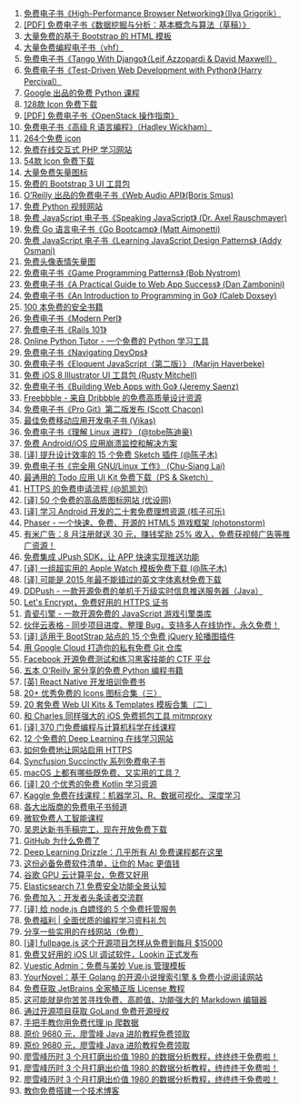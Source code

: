 1. [免费电子书《High-Performance Browser Networking》（Ilya Grigorik）](https://weekly.manong.io/bounce?url=http%3A%2F%2Fchimera.labs.oreilly.com%2Fbooks%2F1230000000545%2Findex.html&aid=22&nid=2)
1. [[PDF] 免费电子书《数据挖掘与分析：基本概念与算法（草稿）》](https://weekly.manong.io/bounce?url=http%3A%2F%2Fvdisk.weibo.com%2Fs%2FG-kaugh6s3j1&aid=54&nid=4)
1. [大量免费的基于 Bootstrap 的 HTML 模板](https://weekly.manong.io/bounce?url=http%3A%2F%2Fstartbootstrap.com%2F&aid=55&nid=4)
1. [大量免费编程电子书（vhf）](https://weekly.manong.io/bounce?url=https%3A%2F%2Fgithub.com%2Fvhf%2Ffree-programming-books%2Fblob%2Fmaster%2Ffree-programming-books.md&aid=71&nid=5)
1. [免费电子书《Tango With Django》（Leif Azzopardi & David Maxwell）](https://weekly.manong.io/bounce?url=http%3A%2F%2Fwww.tangowithdjango.com%2Fbook%2F&aid=104&nid=7)
1. [免费电子书《Test-Driven Web Development with Python》（Harry Percival）](https://weekly.manong.io/bounce?url=http%3A%2F%2Fchimera.labs.oreilly.com%2Fbooks%2F1234000000754%2Findex.html&aid=137&nid=8)
1. [Google 出品的免费 Python 课程](https://weekly.manong.io/bounce?url=http%3A%2F%2Fblog.hartleybrody.com%2Fgoogle-python%2F&aid=156&nid=9)
1. [128款 Icon 免费下载](https://weekly.manong.io/bounce?url=http%3A%2F%2Fwww.smashingmagazine.com%2F2013%2F11%2F03%2Ffreebie-nice-things-icon-set-png-ai-source%2F&aid=165&nid=9)
1. [[PDF] 免费电子书《OpenStack 操作指南》](https://weekly.manong.io/bounce?url=http%3A%2F%2Fvdisk.weibo.com%2Fs%2FG-kaugh78ank&aid=169&nid=9)
1. [免费电子书《高级 R 语言编程》（Hadley Wickham）](https://weekly.manong.io/bounce?url=http%3A%2F%2Fadv-r.had.co.nz%2F&aid=212&nid=11)
1. [264个免费 icon](https://weekly.manong.io/bounce?url=http%3A%2F%2Fikons.piotrkwiatkowski.co.uk%2F&aid=223&nid=11)
1. [免费在线交互式 PHP 学习网站](https://weekly.manong.io/bounce?url=http%3A%2F%2Flearn-php.org%2F&aid=236&nid=12)
1. [54款 Icon 免费下载](https://weekly.manong.io/bounce?url=http%3A%2F%2Fwww.smashingmagazine.com%2F2013%2F11%2F29%2Ffreebie-smallicons-icon-set%2F&aid=252&nid=12)
1. [大量免费矢量图标](https://weekly.manong.io/bounce?url=http%3A%2F%2Fwww.flaticon.com%2F&aid=411&nid=18)
1. [免费的 Bootstrap 3 UI 工具包](https://weekly.manong.io/bounce?url=http%3A%2F%2Fbootstrapuikit.com%2F&aid=454&nid=19)
1. [O’Reilly 出品的免费电子书《Web Audio API》(Boris Smus)](https://weekly.manong.io/bounce?url=http%3A%2F%2Fchimera.labs.oreilly.com%2Fbooks%2F1234000001552%2Findex.html&aid=663&nid=23)
1. [免费 Python 视频网站](https://weekly.manong.io/bounce?url=https%3A%2F%2Fwww.neckbeardrepublic.com%2F&aid=664&nid=23)
1. [免费 JavaScript 电子书《Speaking JavaScript》 (Dr. Axel Rauschmayer)](https://weekly.manong.io/bounce?url=http%3A%2F%2Fspeakingjs.com%2Fes5%2Findex.html&aid=766&nid=24)
1. [免费 Go 语言电子书《Go Bootcamp》 (Matt Aimonetti)](https://weekly.manong.io/bounce?url=http%3A%2F%2Fwww.golangbootcamp.com%2Fbook&aid=771&nid=24)
1. [免费 JavaScript 电子书《Learning JavaScript Design Patterns》 (Addy Osmani)](https://weekly.manong.io/bounce?url=http%3A%2F%2Faddyosmani.com%2Fresources%2Fessentialjsdesignpatterns%2Fbook%2F&aid=834&nid=25)
1. [免费头像表情矢量图](https://weekly.manong.io/bounce?url=http%3A%2F%2Fwww.webappers.com%2F2014%2F03%2F26%2Ffree-download-avatars-and-emoticons-vector-set%2F&aid=852&nid=25)
1. [免费电子书《Game Programming Patterns》 (Bob Nystrom)](https://weekly.manong.io/bounce?url=http%3A%2F%2Fgameprogrammingpatterns.com%2F&aid=992&nid=29)
1. [免费电子书《A Practical Guide to Web App Success》 (Dan Zambonini)](https://weekly.manong.io/bounce?url=http%3A%2F%2Fwebappsuccess.com%2F&aid=993&nid=29)
1. [免费电子书《An Introduction to Programming in Go》 (Caleb Doxsey)](https://weekly.manong.io/bounce?url=http%3A%2F%2Fwww.golang-book.com%2F&aid=1053&nid=31)
1. [100 本免费的安全书籍](https://weekly.manong.io/bounce?url=http%3A%2F%2Fwww.hackingarticles.in%2Ffree-download-top-100-hacking-books%2F&aid=1088&nid=32)
1. [免费电子书《Modern Perl》](https://weekly.manong.io/bounce?url=http%3A%2F%2Fmodernperlbooks.com%2Fbooks%2Fmodern_perl_2014%2F&aid=1159&nid=34)
1. [免费电子书《Rails 101》](https://weekly.manong.io/bounce?url=http%3A%2F%2Fblog.xdite.net%2Fposts%2F2014%2F06%2F03%2Frails-101-now-free&aid=1160&nid=34)
1. [Online Python Tutor - 一个免费的 Python 学习工具](https://weekly.manong.io/bounce?url=http%3A%2F%2Fwww.pythontutor.com%2F&aid=1165&nid=34)
1. [免费电子书《Navigating DevOps》](https://weekly.manong.io/bounce?url=http%3A%2F%2Fvdisk.weibo.com%2Fs%2FuIAjXpzMQcNWK&aid=1170&nid=34)
1. [免费电子书《Eloquent JavaScript（第二版）》 (Marijn Haverbeke)](https://weekly.manong.io/bounce?url=http%3A%2F%2Feloquentjavascript.net%2F&aid=1319&nid=40)
1. [免费 iOS 8 Illustrator UI 工具包 (Rusty Mitchell)](https://weekly.manong.io/bounce?url=http%3A%2F%2Fmercury.io%2Fblog%2Fios-8-illustrator-vector-ui-kit-update%23download&aid=1464&nid=45)
1. [免费电子书《Building Web Apps with Go》 (Jeremy Saenz)](https://weekly.manong.io/bounce?url=http%3A%2F%2Fcodegangsta.gitbooks.io%2Fbuilding-web-apps-with-go%2Fcontent%2F&aid=1510&nid=47)
1. [Freebbble - 来自 Dribbble 的免费高质量设计资源](https://weekly.manong.io/bounce?url=http%3A%2F%2Ffreebbble.com%2F&aid=1546&nid=48)
1. [免费电子书《Pro Git》第二版发布 (Scott Chacon)](https://weekly.manong.io/bounce?url=http%3A%2F%2Fgit-scm.com%2Fbook%2Fen%2Fv2&aid=1564&nid=49)
1. [最佳免费移动应用开发电子书 (Vikas)](https://weekly.manong.io/bounce?url=http%3A%2F%2Fdevzum.com%2F2014%2F11%2F19%2Fbest-free-ebooks-to-made-easy-mobile-app-development%2F&aid=1675&nid=52)
1. [免费电子书《理解 Linux 进程》 (@tobe陈迪豪)](https://weekly.manong.io/bounce?url=http%3A%2F%2Ftobegit3hub1.gitbooks.io%2Funderstanding-linux-processes%2Fcontent%2F&aid=1844&nid=59)
1. [免费 Android/iOS 应用崩溃监控和解决方案](https://weekly.manong.io/bounce?url=http%3A%2F%2Fwww.jikexueyuan.com%2Fpartner%23tencent%3Fhmsr%3Dmanong_tool_bugly_1503&aid=1951&nid=62)
1. [[译] 提升设计效率的 15 个免费 Sketch 插件 (@陈子木)](https://weekly.manong.io/bounce?url=http%3A%2F%2Fwww.uisdc.com%2F15-free-efficiency-plugins-sketch&aid=2144&nid=67)
1. [免费电子书《完全用 GNU/Linux 工作》 (Chu-Siang Lai)](https://weekly.manong.io/bounce?url=http%3A%2F%2Fchusiang.gitbooks.io%2Fworking-on-gnu-linux%2Fcontent%2F&aid=2275&nid=70)
1. [最通用的 Todo 应用 UI Kit 免费下载（PS & Sketch）](https://weekly.manong.io/bounce?url=http%3A%2F%2Fwww.invisionapp.com%2Fdo&aid=2533&nid=74)
1. [HTTPS 的免费申请流程 (@凯凯刘)](https://weekly.manong.io/bounce?url=http%3A%2F%2Fljinkai.github.io%2F2015%2F06%2F30%2Fhttps-2%2F&aid=2811&nid=78)
1. [[译] 50 个免费的高品质图标网站 (优设网)](https://weekly.manong.io/bounce?url=http%3A%2F%2Fwww.uisdc.com%2F50-free-icons-websites&aid=2882&nid=79)
1. [[译] 学习 Android 开发的二十套免费理想资源 (核子可乐)](https://weekly.manong.io/bounce?url=http%3A%2F%2Fmobile.51cto.com%2Fabased-484080.htm&aid=2962&nid=80)
1. [Phaser - 一个快速、免费、开源的 HTML5 游戏框架 (photonstorm)](https://weekly.manong.io/bounce?url=https%3A%2F%2Fgithub.com%2Fphotonstorm%2Fphaser%2F&aid=3065&nid=81)
1. [有米广告：8 月注册就送 30 元，赚钱奖励 25% 收入，免费获视频广告等推广资源！](https://weekly.manong.io/bounce?url=https%3A%2F%2Fwww.youmi.net%2Fnews%2Fview%2F195&aid=3087&nid=82)
1. [免费集成 JPush SDK，让 APP 快速实现推送功能](https://weekly.manong.io/bounce?url=https%3A%2F%2Fwww.jpush.cn%2Fcommon%2Fim&aid=3084&nid=82)
1. [[译] 一组超实用的 Apple Watch‎ 模板免费下载 (@陈子木)](https://weekly.manong.io/bounce?url=http%3A%2F%2Fwww.uisdc.com%2Ftemplates-apple-watch-apps&aid=3305&nid=84)
1. [[译] 可能是 2015 年最不能错过的英文字体素材免费下载](https://weekly.manong.io/bounce?url=http%3A%2F%2Fwww.uisdc.com%2F2015-top-quality-free-fonts&aid=4790&nid=100)
1. [DDPush - 一款开源免费的单机千万级实时信息推送服务器（Java）](https://weekly.manong.io/bounce?url=http%3A%2F%2Fwww.ddpush.net%2F&aid=4801&nid=100)
1. [Let's Encrypt，免费好用的 HTTPS 证书](https://weekly.manong.io/bounce?url=https%3A%2F%2Fimququ.com%2Fpost%2Fletsencrypt-certificate.html&aid=4867&nid=101)
1. [青瓷引擎 - 一款开源免费的 JavaScript 游戏引擎类库](https://weekly.manong.io/bounce?url=https%3A%2F%2Fgithub.com%2Fqiciengine%2Fqiciengine%2Fblob%2Fmaster%2FREADME-cn.md&aid=4881&nid=101)
1. [伙伴云表格 - 同步项目进度、整理 Bug，支持多人在线协作，永久免费！](https://weekly.manong.io/bounce?url=https%3A%2F%2Fwww.huoban.com%2F%3Fad%3Da_manong&aid=5349&nid=107)
1. [[译] 适用于 BootStrap 站点的 15 个免费 jQuery 轮播图插件](https://weekly.manong.io/bounce?url=http%3A%2F%2Fwebres.wang%2F15-fantastic-free-jquery-sliders-for-bootstrap-sites%2F&aid=5522&nid=109)
1. [用 Google Cloud 打造你的私有免费 Git 仓库](https://weekly.manong.io/bounce?url=http%3A%2F%2Fchinagdg.org%2F2016%2F04%2F%25E7%2594%25A8-google-cloud-%25E6%2589%2593%25E9%2580%25A0%25E4%25BD%25A0%25E7%259A%2584%25E7%25A7%2581%25E6%259C%2589%25E5%2585%258D%25E8%25B4%25B9-git-%25E4%25BB%2593%25E5%25BA%2593%2F&aid=6106&nid=116)
1. [Facebook 开源免费测试和练习黑客技能的 CTF 平台](https://weekly.manong.io/bounce?url=http%3A%2F%2Fwww.freebuf.com%2Fsectool%2F104092.html%3Ff%3Dtt&aid=6278&nid=118)
1. [五本 O'Reilly 家分享的免费 Python 编程书籍](https://weekly.manong.io/bounce?url=http%3A%2F%2Fcodingpy.com%2Farticle%2Ffree-python-books-from-oreilly%2F&aid=6360&nid=119)
1. [[英] React Native 开发培训免费书](https://weekly.manong.io/bounce?url=https%3A%2F%2Funbug.gitbooks.io%2Freact-native-training%2Fcontent%2F&aid=6795&nid=125)
1. [20+ 优秀免费的 Icons 图标合集（三）](https://weekly.manong.io/bounce?url=https%3A%2F%2Fxituqu.com%2F276.html&aid=7141&nid=130)
1. [20 套免费 Web UI Kits & Templates 模板合集（二）](https://weekly.manong.io/bounce?url=https%3A%2F%2Ftoutiao.io%2Fk%2Fv1cxzd&aid=7882&nid=141)
1. [和 Charles 同样强大的 iOS 免费抓包工具 mitmproxy](https://weekly.manong.io/bounce?url=https%3A%2F%2Ftoutiao.io%2Fk%2Fat0ghs&aid=8087&nid=145)
1. [[译] 370 门免费编程与计算机科学在线课程](https://weekly.manong.io/bounce?url=https%3A%2F%2Ftoutiao.io%2Fk%2Fvupspq&aid=8962&nid=158)
1. [12 个免费的 Deep Learning 在线学习网站](https://weekly.manong.io/bounce?url=https%3A%2F%2Ftoutiao.io%2Fk%2Fy5ynt8&aid=9376&nid=164)
1. [如何免费地让网站启用 HTTPS](https://weekly.manong.io/bounce?url=https%3A%2F%2Ftoutiao.io%2Fk%2Fal5ohp&aid=10665&nid=182)
1. [Syncfusion Succinctly 系列免费电子书](https://weekly.manong.io/bounce?url=https%3A%2F%2Ftoutiao.io%2Fk%2Fi9hv1b&aid=11193&nid=189)
1. [macOS 上都有哪些既免费、又实用的工具？](https://weekly.manong.io/bounce?url=https%3A%2F%2Ftoutiao.io%2Fk%2Fu4qamh&aid=11319&nid=191)
1. [[译] 20 个优秀的免费 Kotlin 学习资源](https://weekly.manong.io/bounce?url=http%3A%2F%2Fmp.weixin.qq.com%2Fs%2Fxo1lERguSc9JfyMRVsiwNw&aid=11577&nid=195)
1. [Kaggle 免费在线课程：机器学习、R、数据可视化、深度学习](https://weekly.manong.io/bounce?url=https%3A%2F%2Ftoutiao.io%2Fk%2Fre7pxk&aid=12202&nid=203)
1. [各大出版商的免费电子书频道](https://weekly.manong.io/bounce?url=https%3A%2F%2Ftoutiao.io%2Fk%2Fzbibzq&aid=12319&nid=204)
1. [微软免费人工智能课程](https://weekly.manong.io/bounce?url=https%3A%2F%2Ftoutiao.io%2Fk%2Ffs4lwa&aid=13045&nid=215)
1. [吴恩达新书手稿完工，现在开放免费下载](https://weekly.manong.io/bounce?url=https%3A%2F%2Fmp.weixin.qq.com%2Fs%2F3C3BvaXHqNo9MMXy-06ovg&aid=14317&nid=234)
1. [GitHub 为什么免费了](https://weekly.manong.io/bounce?url=https%3A%2F%2Fmp.weixin.qq.com%2Fs%2FfB5hk1A6vnkRbjvUsltMuw&aid=15151&nid=247)
1. [Deep Learning Drizzle：几乎所有 AI 免费课程都在这里](https://weekly.manong.io/bounce?url=https%3A%2F%2Ftoutiao.io%2Fk%2Fzxwyrr&aid=15312&nid=249)
1. [这份必备免费软件清单，让你的 Mac 更值钱](https://weekly.manong.io/bounce?url=https%3A%2F%2Fmp.weixin.qq.com%2Fs%2FSdbuoBuMCPhbXFOYW1HlvA&aid=15318&nid=249)
1. [谷歌 GPU 云计算平台，免费又好用](https://weekly.manong.io/bounce?url=https%3A%2F%2Fmp.weixin.qq.com%2Fs%2F50WTuFfqrFoQTaNP3BPVPw&aid=16258&nid=262)
1. [Elasticsearch 7.1 免费安全功能全景认知](https://weekly.manong.io/bounce?url=https%3A%2F%2Fmp.weixin.qq.com%2Fs%2F5CYxiRfxgNOZzOt6zYEjqQ&aid=16464&nid=264)
1. [免费加入：开发者头条读者交流群](https://weekly.manong.io/bounce?url=https%3A%2F%2Fmp.weixin.qq.com%2Fs%2FxOTXuxwHjyUvLP_6h28egA&aid=16524&nid=265)
1. [[译] 给 node.js 白嫖怪的 5 个免费托管服务](https://weekly.manong.io/bounce?url=https%3A%2F%2Fmp.weixin.qq.com%2Fs%2FdQDX-kk88gbqql38M2RwmA&aid=16663&nid=266)
1. [免费福利 | 全面优质的编程学习资料礼包](https://weekly.manong.io/bounce?url=https%3A%2F%2Fgithub.com%2Ftoutiaoio%2Fweekly.manong.io%3F268&aid=16767&nid=268)
1. [分享一些实用的在线网站（免费）](https://weekly.manong.io/bounce?url=https%3A%2F%2Fmp.weixin.qq.com%2Fs%2FoM0J4TWQAGx_5uFWgC-8Ig&aid=17045&nid=271)
1. [[译] fullpage.js 这个开源项目怎样从免费到每月 $15000](https://weekly.manong.io/bounce?url=https%3A%2F%2Fmp.weixin.qq.com%2Fs%2FJXj-TzNvaeRLE-ZrlrmQyQ&aid=17010&nid=271)
1. [免费又好用的 iOS UI 调试软件，Lookin 正式发布](https://weekly.manong.io/bounce?url=https%3A%2F%2Fmp.weixin.qq.com%2Fs%2FFlGfb02ZOv9YLwCfEwIsjA&aid=17108&nid=272)
1. [Vuestic Admin：免费与美妙 Vue.js 管理模板](https://weekly.manong.io/bounce?url=https%3A%2F%2Ftoutiao.io%2Fk%2Fwlalogz&aid=17272&nid=274)
1. [YourNovel：基于 Golang 的开源小说搜索引擎 & 免费小说阅读网站](https://weekly.manong.io/bounce?url=https%3A%2F%2Ftoutiao.io%2Fk%2Fze16yiz&aid=17590&nid=278)
1. [免费获取 JetBrains 全家桶正版 License 教程](https://weekly.manong.io/bounce?url=https%3A%2F%2Ftoutiao.io%2Fk%2Fkopwisx&aid=17840&nid=282)
1. [这可能就是你苦苦寻找免费、高颜值、功能强大的 Markdown 编辑器](https://weekly.manong.io/bounce?nid=283&aid=17935&url=https%3A%2F%2Fmp.weixin.qq.com%2Fs%2FYV2PC8INw8yEyPURCYtdCw)
1. [通过开源项目获取 GoLand 免费开源授权](https://weekly.manong.io/bounce?nid=297&aid=18840&url=https%3A%2F%2Ftoutiao.io%2Fk%2F28rl7bh)
1. [手把手教你用免费代理 ip 爬数据](https://weekly.manong.io/bounce?nid=299&aid=18936&url=https%3A%2F%2Ftoutiao.io%2Fk%2F4c1dj1r)
1. [原价 9680 元，廖雪峰 Java 进阶教程免费领取](https://weekly.manong.io/bounce?nid=300&aid=19046&url=https%3A%2F%2Fdatayi.cn%2Fw%2Fj9y6nwyR)
1. [原价 9680 元，廖雪峰 Java 进阶教程免费领取](https://weekly.manong.io/bounce?nid=300&aid=19046&url=https%3A%2F%2Fdatayi.cn%2Fw%2Fj9y6nwyR)
1. [廖雪峰历时 3 个月打磨出价值 1980 的数据分析教程，终终终于免费啦！](https://weekly.manong.io/bounce?nid=303&aid=19184&url=https%3A%2F%2Fdatayi.cn%2Fw%2Fnomk0YMR)
1. [廖雪峰历时 3 个月打磨出价值 1980 的数据分析教程，终终终于免费啦！](https://weekly.manong.io/bounce?nid=303&aid=19184&url=https%3A%2F%2Fdatayi.cn%2Fw%2Fnomk0YMR)
1. [廖雪峰历时 3 个月打磨出价值 1980 的数据分析教程，终终终于免费啦！](https://weekly.manong.io/bounce?nid=303&aid=19184&url=https%3A%2F%2Fdatayi.cn%2Fw%2Fnomk0YMR)
1. [教你免费搭建一个技术博客](https://weekly.manong.io/bounce?nid=303&aid=19163&url=https%3A%2F%2Ftoutiao.io%2Fk%2Fwl7xc85)

